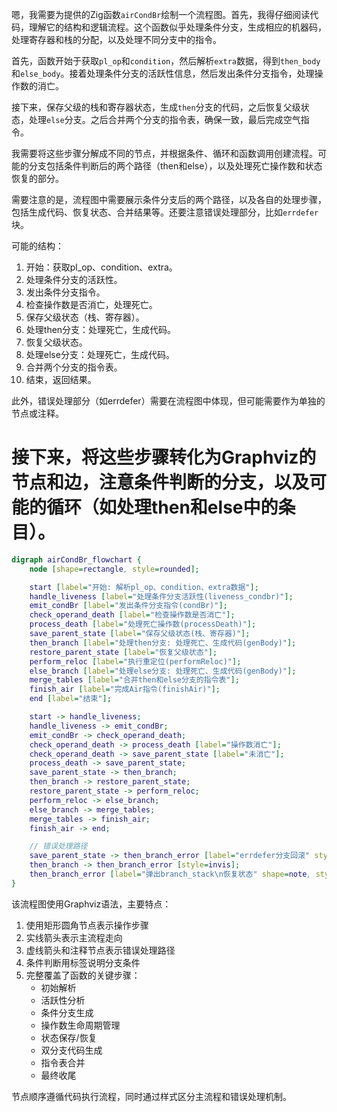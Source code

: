 嗯，我需要为提供的Zig函数`airCondBr`绘制一个流程图。首先，我得仔细阅读代码，理解它的结构和逻辑流程。这个函数似乎处理条件分支，生成相应的机器码，处理寄存器和栈的分配，以及处理不同分支中的指令。

首先，函数开始于获取`pl_op`和`condition`，然后解析`extra`数据，得到`then_body`和`else_body`。接着处理条件分支的活跃性信息，然后发出条件分支指令，处理操作数的消亡。

接下来，保存父级的栈和寄存器状态，生成`then`分支的代码，之后恢复父级状态，处理`else`分支。之后合并两个分支的指令表，确保一致，最后完成空气指令。

我需要将这些步骤分解成不同的节点，并根据条件、循环和函数调用创建流程。可能的分支包括条件判断后的两个路径（then和else），以及处理死亡操作数和状态恢复的部分。

需要注意的是，流程图中需要展示条件分支后的两个路径，以及各自的处理步骤，包括生成代码、恢复状态、合并结果等。还要注意错误处理部分，比如`errdefer`块。

可能的结构：

1. 开始：获取pl_op、condition、extra。
2. 处理条件分支的活跃性。
3. 发出条件分支指令。
4. 检查操作数是否消亡，处理死亡。
5. 保存父级状态（栈、寄存器）。
6. 处理then分支：处理死亡，生成代码。
7. 恢复父级状态。
8. 处理else分支：处理死亡，生成代码。
9. 合并两个分支的指令表。
10. 结束，返回结果。

此外，错误处理部分（如errdefer）需要在流程图中体现，但可能需要作为单独的节点或注释。

接下来，将这些步骤转化为Graphviz的节点和边，注意条件判断的分支，以及可能的循环（如处理then和else中的条目）。
================================================
```dot
digraph airCondBr_flowchart {
    node [shape=rectangle, style=rounded];

    start [label="开始: 解析pl_op、condition、extra数据"];
    handle_liveness [label="处理条件分支活跃性(liveness_condbr)"];
    emit_condBr [label="发出条件分支指令(condBr)"];
    check_operand_death [label="检查操作数是否消亡"];
    process_death [label="处理死亡操作数(processDeath)"];
    save_parent_state [label="保存父级状态(栈、寄存器)"];
    then_branch [label="处理then分支: 处理死亡、生成代码(genBody)"];
    restore_parent_state [label="恢复父级状态"];
    perform_reloc [label="执行重定位(performReloc)"];
    else_branch [label="处理else分支: 处理死亡、生成代码(genBody)"];
    merge_tables [label="合并then和else分支的指令表"];
    finish_air [label="完成Air指令(finishAir)"];
    end [label="结束"];

    start -> handle_liveness;
    handle_liveness -> emit_condBr;
    emit_condBr -> check_operand_death;
    check_operand_death -> process_death [label="操作数消亡"];
    check_operand_death -> save_parent_state [label="未消亡"];
    process_death -> save_parent_state;
    save_parent_state -> then_branch;
    then_branch -> restore_parent_state;
    restore_parent_state -> perform_reloc;
    perform_reloc -> else_branch;
    else_branch -> merge_tables;
    merge_tables -> finish_air;
    finish_air -> end;

    // 错误处理路径
    save_parent_state -> then_branch_error [label="errdefer分支回滚" style=dotted];
    then_branch -> then_branch_error [style=invis];
    then_branch_error [label="弹出branch_stack\n恢复状态" shape=note, style=dotted];
}
``` 

该流程图使用Graphviz语法，主要特点：

1. 使用矩形圆角节点表示操作步骤
2. 实线箭头表示主流程走向
3. 虚线箭头和注释节点表示错误处理路径
4. 条件判断用标签说明分支条件
5. 完整覆盖了函数的关键步骤：
   - 初始解析
   - 活跃性分析
   - 条件分支生成
   - 操作数生命周期管理
   - 状态保存/恢复
   - 双分支代码生成
   - 指令表合并
   - 最终收尾

节点顺序遵循代码执行流程，同时通过样式区分主流程和错误处理机制。